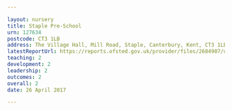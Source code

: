 ```yaml
---

layout: nursery
title: Staple Pre-School
urn: 127634
postcode: CT3 1LB
address: The Village Hall, Mill Road, Staple, Canterbury, Kent, CT3 1LB
latestReportUrl: https://reports.ofsted.gov.uk/provider/files/2684907/urn/127634.pdf
teaching: 2
development: 2
leadership: 2
outcomes: 2
overall: 2
date: 26 April 2017

---
```

